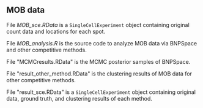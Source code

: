 ## MOB data

File *MOB_sce.RData* is a `SingleCellExperiment` object containing original count data and locations for each spot. 

File *MOB_analysis.R* is the source code to analyze MOB data via BNPSpace and other competitive methods. 

File "MCMCresults.RData" is the MCMC posterior samples of BNPSpace. 

File "result_other_method.RData" is the clustering results of MOB data for other competitive methods. 

File "result_sce.RData" is a `SingleCellExperiment` object containing original data, ground truth, and clustering results of each method. 